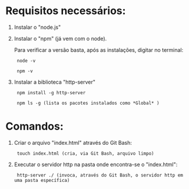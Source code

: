 # Requisitos necessários:

1. Instalar o "node.js"
2. Instalar o "npm" (já vem com o node).

	Para verificar a versão basta, após as instalações, digitar no terminal:

		node -v
	
		npm -v

3. Instalar a biblioteca "http-server"

		npm install -g http-server

		npm ls -g (lista os pacotes instalados como *Global* )


# Comandos:

1. Criar o arquivo "index.html" através do Git Bash:

		touch index.html (cria, via Git Bash, arquivo limpo)
	
2. Executar o servidor http na pasta onde encontra-se o "index.html":
		
		http-server ./ (invoca, através do Git Bash, o servidor http em uma pasta específica)

